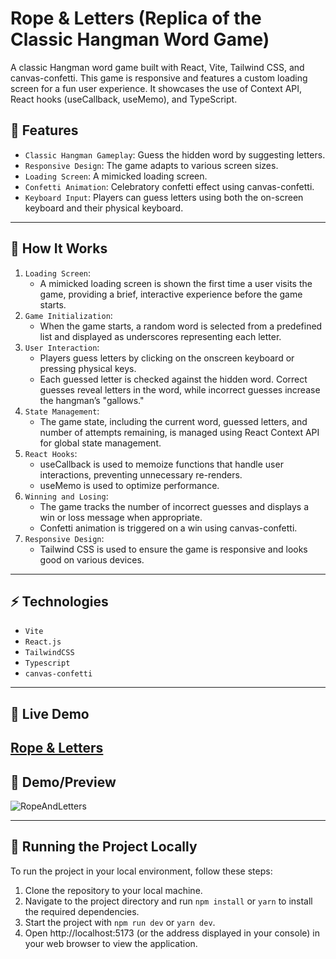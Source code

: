 # Rope & Letters (Replica of the Classic Hangman Word Game)

A classic Hangman word game built with React, Vite, Tailwind CSS, and canvas-confetti. This game is responsive and features a custom loading screen for a fun user experience. It showcases the use of Context API, React hooks (useCallback, useMemo), and TypeScript.

## 🚀 Features

- `Classic Hangman Gameplay`: Guess the hidden word by suggesting letters.
- `Responsive Design`: The game adapts to various screen sizes.
- `Loading Screen`: A mimicked loading screen.
- `Confetti Animation`: Celebratory confetti effect using canvas-confetti.
- `Keyboard Input`: Players can guess letters using both the on-screen keyboard and their physical keyboard.
----
## 📝 How It Works

1. `Loading Screen`:
   - A mimicked loading screen is shown the first time a user visits the game, providing a brief, interactive experience before the game starts.
2. `Game Initialization`:
   - When the game starts, a random word is selected from a predefined list and displayed as underscores representing each letter.
3. `User Interaction`:
   - Players guess letters by clicking on the onscreen keyboard or pressing physical keys.
   - Each guessed letter is checked against the hidden word. Correct guesses reveal letters in the word, while incorrect guesses increase the hangman’s "gallows."
4. `State Management`:
   - The game state, including the current word, guessed letters, and number of attempts remaining, is managed using React Context API for global state management.
5. `React Hooks`:
   - useCallback is used to memoize functions that handle user interactions, preventing unnecessary re-renders.
   - useMemo is used to optimize performance.
6. `Winning and Losing`:
   - The game tracks the number of incorrect guesses and displays a win or loss message when appropriate.
   - Confetti animation is triggered on a win using canvas-confetti.
7. `Responsive Design`:
   - Tailwind CSS is used to ensure the game is responsive and looks good on various devices.

---
## ⚡ Technologies

- `Vite`
- `React.js`
- `TailwindCSS`
-  `Typescript`
-  `canvas-confetti`
---
## 🎥 Live Demo

<a href="https://ropeandletters.netlify.app" target="_blank"> Rope & Letters </a>
---

## 🎥 Demo/Preview

![RopeAndLetters](https://github.com/user-attachments/assets/c4b823ca-ee96-47a8-855f-9d99175c4013)

---
## 🚦 Running the Project Locally

To run the project in your local environment, follow these steps:

1. Clone the repository to your local machine.
2. Navigate to the project directory and run `npm install` or `yarn` to install the required dependencies.
5. Start the project with `npm run dev` or `yarn dev`.
6. Open http://localhost:5173 (or the address displayed in your console) in your web browser to view the application.
